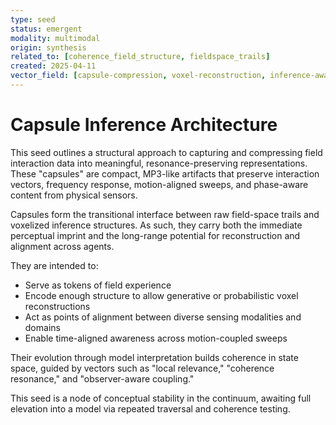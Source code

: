 ```yaml
---
type: seed
status: emergent
modality: multimodal
origin: synthesis
related_to: [coherence_field_structure, fieldspace_trails]
created: 2025-04-11
vector_field: [capsule-compression, voxel-reconstruction, inference-awareness]
---
```


# Capsule Inference Architecture

This seed outlines a structural approach to capturing and compressing field interaction data into meaningful, resonance-preserving representations. These "capsules" are compact, MP3-like artifacts that preserve interaction vectors, frequency response, motion-aligned sweeps, and phase-aware content from physical sensors.

Capsules form the transitional interface between raw field-space trails and voxelized inference structures. As such, they carry both the immediate perceptual imprint and the long-range potential for reconstruction and alignment across agents.

They are intended to:
- Serve as tokens of field experience
- Encode enough structure to allow generative or probabilistic voxel reconstructions
- Act as points of alignment between diverse sensing modalities and domains
- Enable time-aligned awareness across motion-coupled sweeps

Their evolution through model interpretation builds coherence in state space, guided by vectors such as "local relevance," "coherence resonance," and "observer-aware coupling."

This seed is a node of conceptual stability in the continuum, awaiting full elevation into a model via repeated traversal and coherence testing.
